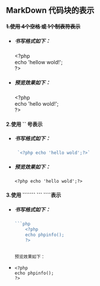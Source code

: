 ## MarkDown 代码块的表示

#### ~~1.使用 4个空格 或 1个制表符表示~~

* ##### 书写格式如下：

  &lt;?php  
   echo 'hellow wold!';  
   ?&gt;

* ##### 预览效果如下：

  &lt;?php  
   echo 'hello wold!';  
  ?&gt;

#### 2.使用 \`\` 号表示

* ##### 书写格式如下：

  ```php
   `<?php echo 'hello wold';?>`
  ```
* ##### 预览效果如下：

  `<?php echo 'hello wold';?>`

#### 3.使用 ``````` ``` ````表示

* ##### 书写格式如下：

  ```php
  ```php
      <?php
      echo phpinfo();
      ?>
  ```
  ```

  预览效果如下：

* ```
  <?php
  echo phpinfo();
  ?>
  ```



